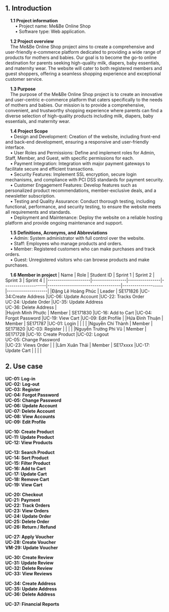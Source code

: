 ## **1. Introduction**

&nbsp;&nbsp;&nbsp;&nbsp;**1.1 Project information**<br>
&nbsp;&nbsp;&nbsp;&nbsp;&nbsp;&nbsp;&nbsp;&nbsp;•	Project name: Me&Be Online Shop<br>
&nbsp;&nbsp;&nbsp;&nbsp;&nbsp;&nbsp;&nbsp;&nbsp;•	Software type: Web application.

&nbsp;&nbsp;&nbsp;&nbsp;**1.2 Project overview**<br>
&nbsp;&nbsp;&nbsp;&nbsp;The Me&Be Online Shop project aims to create a comprehensive and user-friendly e-commerce platform dedicated to providing a wide range of products for mothers and babies. Our goal is to become the go-to online destination for parents seeking high-quality milk, diapers, baby essentials, and maternity wear. The website will cater to both registered members and guest shoppers, offering a seamless shopping experience and exceptional customer service.

&nbsp;&nbsp;&nbsp;&nbsp;**1.3 Purpose**<br>
&nbsp;&nbsp;&nbsp;&nbsp;The purpose of the Me&Be Online Shop project is to create an innovative and user-centric e-commerce platform that caters specifically to the needs of mothers and babies. Our mission is to provide a comprehensive, convenient, and trustworthy shopping experience where parents can find a diverse selection of high-quality products including milk, diapers, baby essentials, and maternity wear.

&nbsp;&nbsp;&nbsp;&nbsp;**1.4 Project Scope**<br>
&nbsp;&nbsp;&nbsp;&nbsp;• Design and Development: Creation of the website, including front-end and back-end development, ensuring a responsive and user-friendly interface.<br>
&nbsp;&nbsp;&nbsp;&nbsp;• User Roles and Permissions: Define and implement roles for Admin, Staff, Member, and Guest, with specific permissions for each.<br>
&nbsp;&nbsp;&nbsp;&nbsp;• Payment Integration: Integration with major payment gateways to facilitate secure and efficient transactions.<br>
&nbsp;&nbsp;&nbsp;&nbsp;• Security Features: Implement SSL encryption, secure login mechanisms, and compliance with PCI DSS standards for payment security.<br>
&nbsp;&nbsp;&nbsp;&nbsp;• Customer Engagement Features: Develop features such as personalized product recommendations, member-exclusive deals, and a newsletter subscription.<br>
&nbsp;&nbsp;&nbsp;&nbsp;• Testing and Quality Assurance: Conduct thorough testing, including functional, performance, and security testing, to ensure the website meets all requirements and standards.<br>
&nbsp;&nbsp;&nbsp;&nbsp;• Deployment and Maintenance: Deploy the website on a reliable hosting platform and provide ongoing maintenance and support.

&nbsp;&nbsp;&nbsp;&nbsp;**1.5 Definitions, Acronyms, and Abbreviations**<br>
&nbsp;&nbsp;&nbsp;&nbsp;• Admin: System administrator with full control over the website.<br>
&nbsp;&nbsp;&nbsp;&nbsp;• Staff: Employees who manage products and orders.<br>
&nbsp;&nbsp;&nbsp;&nbsp;• Member: Registered customers who can make purchases and track orders.<br>
&nbsp;&nbsp;&nbsp;&nbsp;• Guest: Unregistered visitors who can browse products and make purchases.

&nbsp;&nbsp;&nbsp;&nbsp;**1.6 Member in project**
   |        Name         |       Role      |   Student ID   |      Sprint 1       |               Sprint 2             |      Sprint 3      |      Sprint 4      |
   |---------------------|-----------------|----------------|---------------------|------------------------------------|--------------------|--------------------|
   |Đặng Lê Hoàng Phúc   |      Leader     |    SE171826    |UC-34:Create Address |UC-06: Update Account |UC-22: Tracks Order<br> UC-24: Update Order |UC-35: Update Address<br> UC-36: Delete Address |                                    
   |Huỳnh Minh Phước     |      Member     |    SE171830    |UC-16: Add to Cart   |UC-04: Forgot Password |UC-19: View Cart |UC-09: Edit Profile |
   |Hứa Đình Thuận       |      Member     |    SE171787    |UC-01: Login        |                                    |                    |                    |
   |Nguyễn Chí Thành     |      Member     |    SE171820    |UC-03: Register     |                                    |                    |                    |
   |Nguyễn Trường Phi Vũ |      Member     |    SE171728    |UC-10: Create Product |UC-02: Logout<br> UC-05: Change Password<br> |UC-23: Views Order |                    |
   |Lâm Xuân Thái        |      Member     |    SE17xxxx    |UC-17: Update Cart   |                                    |                    |                    |
   
## **2. Use case**

**UC-01: Log-in**<br>
**UC-02: Log-out**<br>
**UC-03: Register**<br>
**UC-04: Forgot Password**<br>
**UC-05: Change Password**<br>
**UC-06: Update Account**<br>
**UC-07: Delete Account**<br>
**UC-08: View Accounts**<br>
**UC-09: Edit Profile**<br>

**UC-10: Create Product**<br>
**UC-11: Update Product**<br>
**UC-12: View Products**<br>

**UC-13:	Search Product**<br>
**UC-14:	Sort Product**<br>
**UC-15:	Filter Product**<br>
**UC-16:	Add to Cart**<br>
**UC-17:	Update Cart**<br>
**UC-18:	Remove Cart**<br>
**UC-19:	View Cart**<br>

**UC-20: Checkout**<br>
**UC-21: Payment**<br>
**UC-22: Track Orders**<br>
**UC-23: View Orders**<br>
**UC-24: Update Order**<br>
**UC-25: Delete Order**<br>
**UC-26: Return / Refund**<br>

**UC-27: Apply Voucher**<br>
**UC-28: Create Voucher**<br>
**VM-29:	Update Voucher**<br>

**UC-30:	Create Review**<br>
**UC-31:	Update Review**<br>
**UC-32:	Delete Review**<br>
**UC-33:	View Reviews**<br>

**UC-34:	Create Address**<br>
**UC-35:	Update Address**<br>
**UC-36:	Delete Address**<br>

**UC-37:	Financial Reports**<br>

  


